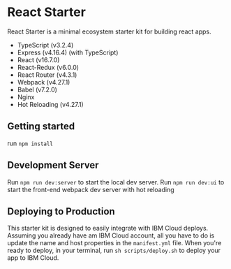 # React Starter
React Starter is a minimal ecosystem starter kit for building react apps.

- TypeScript (v3.2.4)
- Express (v4.16.4) (with TypeScript)
- React (v16.7.0)
- React-Redux (v6.0.0)
- React Router (v4.3.1)
- Webpack (v4.27.1)
- Babel (v7.2.0)
- Nginx
- Hot Reloading (v4.27.1)

## Getting started
run `npm install`

## Development Server
Run `npm run dev:server` to start the local dev server.
Run `npm run dev:ui` to start the front-end webpack dev server with hot reloading

## Deploying to Production
This starter kit is designed to easily integrate with IBM Cloud deploys.
Assuming you already have am IBM Cloud account, all you have to do is update the name and host properties in the `manifest.yml` file. When you're ready to deploy, in your terminal, run `sh scripts/deploy.sh` to deploy your app to IBM Cloud.
